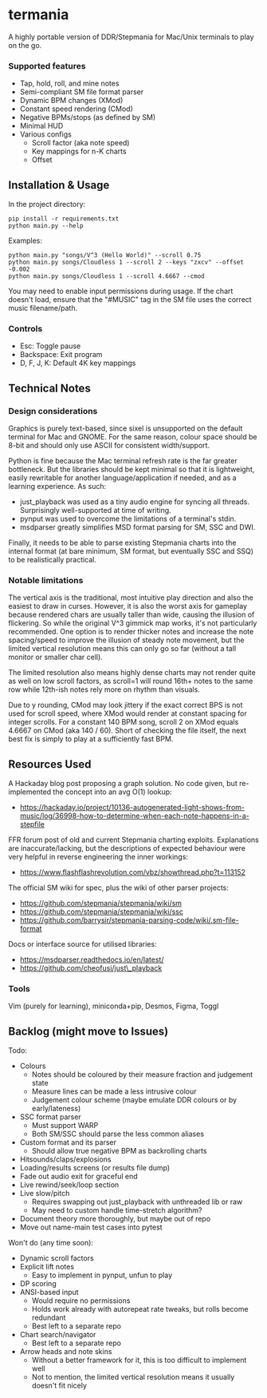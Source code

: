 # termania
A highly portable version of DDR/Stepmania for Mac/Unix terminals to play on the go.

### Supported features
- Tap, hold, roll, and mine notes
- Semi-compliant SM file format parser
- Dynamic BPM changes (XMod)
- Constant speed rendering (CMod)
- Negative BPMs/stops (as defined by SM)
- Minimal HUD
- Various configs
  - Scroll factor (aka note speed)
  - Key mappings for n-K charts
  - Offset

## Installation & Usage
In the project directory:
```
pip install -r requirements.txt
python main.py --help
```

Examples:
```
python main.py "songs/V^3 (Hello World)" --scroll 0.75
python main.py songs/Cloudless 1 --scroll 2 --keys "zxcv" --offset -0.002
python main.py songs/Cloudless 1 --scroll 4.6667 --cmod
```

You may need to enable input permissions during usage.
If the chart doesn't load, ensure that the "#MUSIC" tag in the SM file uses the correct music filename/path.

### Controls
- Esc: Toggle pause
- Backspace: Exit program
- D, F, J, K: Default 4K key mappings

## Technical Notes
### Design considerations
Graphics is purely text-based, since sixel is unsupported on the default terminal for Mac and GNOME.
For the same reason, colour space should be 8-bit and should only use ASCII for consistent width/support.

Python is fine because the Mac terminal refresh rate is the far greater bottleneck.
But the libraries should be kept minimal so that it is lightweight, easily rewritable for another language/application if needed, and as a learning experience.
As such:
- just\_playback was used as a tiny audio engine for syncing all threads. Surprisingly well-supported at time of writing.
- pynput was used to overcome the limitations of a terminal's stdin.
- msdparser greatly simplifies MSD format parsing for SM, SSC and DWI.

Finally, it needs to be able to parse existing Stepmania charts into the internal format (at bare minimum, SM format, but eventually SSC and SSQ) to be realistically practical.

### Notable limitations
The vertical axis is the traditional, most intuitive play direction and also the easiest to draw in curses.
However, it is also the worst axis for gameplay because rendered chars are usually taller than wide, causing the illusion of flickering.
So while the original V^3 gimmick map works, it's not particularly recommended.
One option is to render thicker notes and increase the note spacing/speed to improve the illusion of steady note movement,
but the limited vertical resolution means this can only go so far (without a tall monitor or smaller char cell).

The limited resolution also means highly dense charts may not render quite as well on low scroll factors, as scroll=1 will round 16th+ notes to the same row while 12th-ish notes rely more on rhythm than visuals.

Due to y rounding, CMod may look jittery if the exact correct BPS is not used for scroll speed, where XMod would render at constant spacing for integer scrolls. For a constant 140 BPM song, scroll 2 on XMod equals 4.6667 on CMod (aka 140 / 60). Short of checking the file itself, the next best fix is simply to play at a sufficiently fast BPM.

## Resources Used
A Hackaday blog post proposing a graph solution. No code given, but re-implemented the concept into an avg O(1) lookup:
- https://hackaday.io/project/10136-autogenerated-light-shows-from-music/log/36998-how-to-determine-when-each-note-happens-in-a-stepfile

FFR forum post of old and current Stepmania charting exploits. Explanations are inaccurate/lacking, but the descriptions of expected behaviour were very helpful in reverse engineering the inner workings:
- https://www.flashflashrevolution.com/vbz/showthread.php?t=113152

The official SM wiki for spec, plus the wiki of other parser projects:
- https://github.com/stepmania/stepmania/wiki/sm
- https://github.com/stepmania/stepmania/wiki/ssc
- https://github.com/barrysir/stepmania-parsing-code/wiki/.sm-file-format

Docs or interface source for utilised libraries:
- https://msdparser.readthedocs.io/en/latest/
- https://github.com/cheofusi/just\_playback

### Tools
Vim (purely for learning), miniconda+pip, Desmos, Figma, Toggl

## Backlog (might move to Issues)
Todo:
- Colours
  - Notes should be coloured by their measure fraction and judgement state
  - Measure lines can be made a less intrusive colour
  - Judgement colour scheme (maybe emulate DDR colours or by early/lateness)
- SSC format parser
  - Must support WARP
  - Both SM/SSC should parse the less common aliases
- Custom format and its parser
  - Should allow true negative BPM as backrolling charts
- Hitsounds/claps/explosions
- Loading/results screens (or results file dump)
- Fade out audio exit for graceful end
- Live rewind/seek/loop section
- Live slow/pitch
  - Requires swapping out just\_playback with unthreaded lib or raw
  - May need to custom handle time-stretch algorithm?
- Document theory more thoroughly, but maybe out of repo
- Move out name-main test cases into pytest

Won't do (any time soon):
- Dynamic scroll factors
- Explicit lift notes
  - Easy to implement in pynput, unfun to play
- DP scoring
- ANSI-based input
  - Would require no permissions
  - Holds work already with autorepeat rate tweaks, but rolls become redundant
  - Best left to a separate repo
- Chart search/navigator
  - Best left to a separate repo
- Arrow heads and note skins
  - Without a better framework for it, this is too difficult to implement well
  - Not to mention, the limited vertical resolution means it usually doesn't fit nicely
